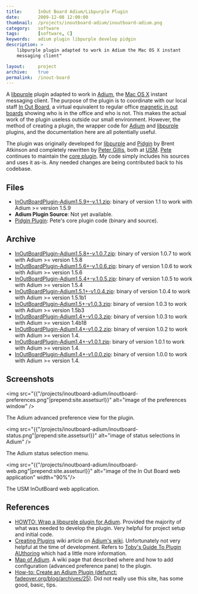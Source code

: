 ```yaml
---
title:      InOut Board Adium/Libpurple Plugin
date:       2009-12-08 12:00:00
thumbnail:  /projects/inoutboard-adium/inoutboard-adium.png
category:   software
tags:       [software, C]
keywords:   adium plugin libpurple develop pidgin
description: >
    libpurple plugin adapted to work in Adium the Mac OS X instant
    messaging client"

layout:     project
archive:    true
permalink:  /inout-board
---
```

A <a
href="http://developer.pidgin.im/wiki/WhatIsLibpurple">libpurple</a>
plugin adapted to work in <a href="http://adium.im/">Adium</a>, the <a
href="http://www.apple.com/macosx/">Mac OS X</a> instant messaging
client. The purpose of the plugin is to coordinate with our local staff
<a href="http://webapp.usm.maine.edu/InOutBoard">In Out Board</a>, a
virtual equivalent to regular office <a
href="http://www.google.com/search?q=magnetic+in+out+board">magnetic in
out boards</a> showing who is in the office and who is not. This makes
the actual work of the plugin useless outside our small environment.
However, the method of creating a plugin, the wrapper code for <a
href="http://adium.im/">Adium</a> and <a
href="http://developer.pidgin.im/wiki/WhatIsLibpurple">libpurple</a>
plugins, and the documentation here are all potentially useful.


The plugin was originally developed for <a
href="http://developer.pidgin.im/wiki/WhatIsLibpurple">libpurple</a> and
<a href="http://www.pidgin.im/">Pidgin</a> by Brent Atkinson and
completely rewritten by <a
href="http://people.usm.maine.edu/pgillis/">Peter Gillis</a>, both at <a
href="http://usm.maine.edu/">USM</a>. <a
href="http://people.usm.maine.edu/pgillis/">Pete</a> continues to
maintain the <a href="http://people.usm.maine.edu/pgillis/pidgin/">core
plugin</a>. My code simply includes his sources and uses it as-is. Any
needed changes are being contributed back to his codebase.

## Files

* [InOutBoardPlugin-Adium1.5.9+-v.1.1.zip]({{"/projects/inoutboard-adium/InOutBoardPlugin-Adium1.5.9+-v.1.1.zip"|prepend:site.filesurl}}): binary of version 1.1 to work with Adium >= version 1.5.9
* <b>Adium Plugin Source</b>: Not yet available.
* <a href="http://people.usm.maine.edu/pgillis/pidgin/">Pidgin Plugin</a>: Pete's core plugin code (binary and source).

## Archive

* [InOutBoardPlugin-Adium1.5.8+-v.1.0.7.zip]({{"/projects/inoutboard-adium/InOutBoardPlugin-Adium1.5.8+-v.1.0.7.zip"|prepend:site.filesurl}}): binary of version 1.0.7 to work with Adium >= version 1.5.8
* [InOutBoardPlugin-Adium1.5.6+-v.1.0.6.zip]({{"/projects/inoutboard-adium/InOutBoardPlugin-Adium1.5.6+-v.1.0.6.zip"|prepend:site.filesurl}}): binary of version 1.0.6 to work with Adium >= version 1.5.6
* [InOutBoardPlugin-Adium1.5.4+-v.1.0.5.zip]({{"/projects/inoutboard-adium/InOutBoardPlugin-Adium1.5.4+-v.1.0.5.zip"|prepend:site.filesurl}}): binary of version 1.0.5 to work with Adium >= version 1.5.4
* [InOutBoardPlugin-Adium1.5.1+-v1.0.4.zip]({{"/projects/inoutboard-adium/InOutBoardPlugin-Adium1.5.1+-v1.0.4.zip"|prepend:site.filesurl}}): binary of version 1.0.4 to work with Adium >= version 1.5.1b1
* [InOutBoardPlugin-Adium1.5+-v1.0.3.zip]({{"/projects/inoutboard-adium/InOutBoardPlugin-Adium1.5+-v1.0.3.zip"|prepend:site.filesurl}}): binary of version 1.0.3 to work with Adium >= version 1.5b3
* [InOutBoardPlugin-Adium1.4+-v1.0.3.zip]({{"/projects/inoutboard-adium/InOutBoardPlugin-Adium1.4+-v1.0.3.zip"|prepend:site.filesurl}}): binary of version 1.0.3 to work with Adium >= version 1.4b18
* [InOutBoardPlugin-Adium1.4+-v1.0.2.zip]({{"/projects/inoutboard-adium/InOutBoardPlugin-Adium1.4+-v1.0.2.zip"|prepend:site.filesurl}}): binary of version 1.0.2 to work with Adium >= version 1.4.
* [InOutBoardPlugin-Adium1.4+-v1.0.1.zip]({{"/projects/inoutboard-adium/InOutBoardPlugin-Adium1.4+-v1.0.1.zip"|prepend:site.filesurl}}): binary of version 1.0.1 to work with Adium >= version 1.4.
* [InOutBoardPlugin-Adium1.4+-v1.0.0.zip]({{"/projects/inoutboard-adium/InOutBoardPlugin-Adium1.4+-v1.0.0.zip"|prepend:site.filesurl}}): binary of version 1.0.0 to work with Adium >= version 1.4.

## Screenshots

<img src="{{"/projects/inoutboard-adium/inoutboard-preferences.png"|prepend:site.assetsurl}}" alt="image of the preferences window" />

The Adium advanced preference view for the plugin.

<img src="{{"/projects/inoutboard-adium/inoutboard-status.png"|prepend:site.assetsurl}}" alt="image of status selections in Adium" />

The Adium status selection menu.

<img src="{{"/projects/inoutboard-adium/inoutboard-web.png"|prepend:site.assetsurl}}" alt="image of the In Out Board web application" width="90%"/>

The USM InOutBoard web application.

## References

* <a href="http://rampion.blogspot.com/2008/09/howto-wrap-libpurple-plugin-for-adium.html">HOWTO: Wrap a libpurple plugin for Adium</a>. Provided the majority of what was needed to develop the plugin. Very helpful for project setup and initial code.
* <a href="http://trac.adium.im/wiki/CreatingPlugins">Creating Plugins</a> wiki article on <a href="http://trac.adium.im/wiki/">Adium's wiki</a>. Unfortunately not very helpful at the time of development. Refers to <a href="http://trac.adium.im/wiki/TobysGuideToPluginAuthoring">Toby's Guide To Plugin AUthoring</a> which had a little more information.
* <a href="http://trac.adium.im/wiki/MapOfAdium">Map of Adium</a>. A wiki page that described where and how to add configuration (advanced preference pane) to the plugin.
* <a href="http://fadeover.org">How-to: Create an Adium Plugin (defunct: fadeover.org/blog/archives/25)</a>. Did not really use this site, has some good, basic, tips.

